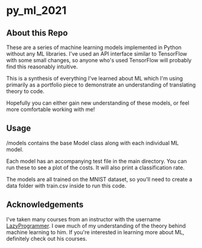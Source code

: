# py_ml_2021

## About this Repo

These are a series of machine learning models implemented in Python without
any ML libraries. I've used an API interface similar to TensorFlow with some small
changes, so anyone who's used TensorFlow will probably find this reasonably intuitive.

This is a synthesis of everything I've learned about ML which I'm using primarily
as a portfolio piece to demonstrate an understanding of translating theory to code.

Hopefully you can either gain new understanding of these models, or feel
more comfortable working with me!

## Usage

/models contains the base Model class along with each individual ML model.

Each model has an accompanying test file in the main directory. You can run these to see a plot of the costs. It will also print a classification rate.

The models are all trained on the MNIST dataset, so you'll need to create a data folder
with train.csv inside to run this code.

## Acknowledgements

I've taken many courses from an instructor with the username [LazyProgrammer](https://www.udemy.com/user/lazy-programmer/). I owe much of my understanding of the theory
behind machine learning to him. If you're interested in learning more about ML, definitely check out his courses.